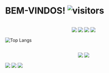# BEM-VINDOS! ![visitors](https://visitor-badge.glitch.me/badge?page_id=josenilto.josenilto)

<p align=center>
  <br>
  <a target="_blank" href="https://www.python.org/downloads/" title="Python Version"><img src="https://img.shields.io/badge/Python Releases-%3E=_2.0.x-yellow.svg"></a>
  <a target="_blank" href="https://www.php.net/releases/index.php" title="Php Version"><img src="https://img.shields.io/badge/Php Releases-%3E=_3.0.x-blue.svg"></a>
  <a target="_blank" href="https://nodejs.org/en/about/releases/" title="NodeJS Version"><img src="https://img.shields.io/badge/NodeJS Releases-%3E=_9.x-green.svg"></a>
  <a target="_blank" href="https://laravel.com/docs/5.8/releases" title="Laravel Version"><img src="https://img.shields.io/badge/Laravel Releases-%3E=_4.x-red.svg"></a>  
  <br>
</p>

![Top Langs](https://github-readme-stats.vercel.app/api/top-langs/?username=josenilto)

<p align=center>
<br>
  <a target="_blank" href="https://www.linkedin.com/in/josenilto/"><img src="https://img.shields.io/badge/LinkedIn-0077B5?style=for-the-badge&logo=linkedin&logoColor=white"></a>
  <a target="_blank" href="https://api.whatsapp.com/send?phone=5521981918601&text=Ol%C3%A1%20bem-vindo!%20Ao%20whatsapp%20do%20Josenilto">
  <img src="https://img.shields.io/badge/WhatsApp-25D366?style=for-the-badge&logo=whatsapp&logoColor=white"></a>
  
  <a target="_blank" href="#"><img src="https://img.shields.io/badge/Discord-7289DA?style=for-the-badge&logo=discord&logoColor=white"></a>
  <a target="_blank" href="#"><img src="https://img.shields.io/badge/Slack-4A154B?style=for-the-badge&logo=slack&logoColor=white"></a>
  <a target="_blank" href="#"><img src="https://img.shields.io/badge/Microsoft_Teams-6264A7?style=for-the-badge&logo=microsoft-teams&logoColor=white"></a>
</p>
